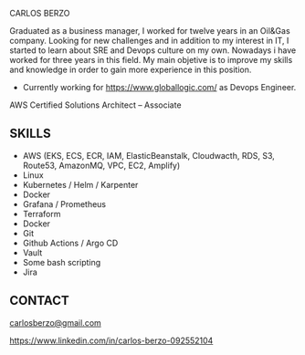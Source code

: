  CARLOS BERZO

Graduated as a business manager, I worked for twelve years in an Oil&Gas company. Looking for new challenges and in addition to my interest in IT, I started to learn about SRE and Devops culture on my own. Nowadays i have worked for three years in this field. My main objetive is to improve my skills and knowledge in order to gain more experience in this position.

* Currently working for https://www.globallogic.com/ as Devops Engineer.

AWS Certified Solutions Architect – Associate

## SKILLS

* AWS (EKS, ECS, ECR, IAM, ElasticBeanstalk, Cloudwacth, RDS, S3, Route53, AmazonMQ, VPC, EC2, Amplify)
* Linux
* Kubernetes / Helm / Karpenter
* Docker
* Grafana / Prometheus
* Terraform
* Docker
* Git
* Github Actions / Argo CD
* Vault
* Some bash scripting
* Jira

## CONTACT

carlosberzo@gmail.com

https://www.linkedin.com/in/carlos-berzo-092552104
